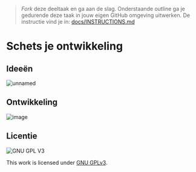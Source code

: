 > _Fork_ deze deeltaak en ga aan de slag. 
Onderstaande outline ga je gedurende deze taak in jouw eigen GitHub omgeving uitwerken. 
De instructie vind je in: [docs/INSTRUCTIONS.md](docs/INSTRUCTIONS.md)

# Schets je ontwikkeling

## Ideeën
![unnamed](https://user-images.githubusercontent.com/47314813/210234329-75b41de8-b64e-44b7-9c82-f08f5b4a3d5a.jpg)

## Ontwikkeling
![image](https://user-images.githubusercontent.com/47314813/210247402-07744897-4b7f-4bd2-9623-1daa620a70e4.png)

## Licentie

![GNU GPL V3](https://www.gnu.org/graphics/gplv3-127x51.png)

This work is licensed under [GNU GPLv3](./LICENSE).
